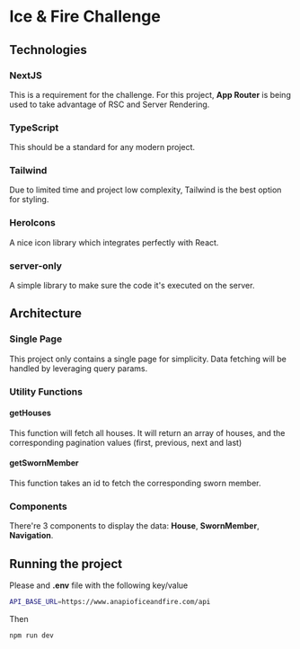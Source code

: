 # Ice & Fire Challenge

## Technologies

### NextJS

This is a requirement for the challenge. For this project, **App Router** is being used to take advantage of RSC and Server Rendering.

### TypeScript

This should be a standard for any modern project.

### Tailwind

Due to limited time and project low complexity, Tailwind is the best option for styling.

### HeroIcons

A nice icon library which integrates perfectly with React.

### server-only

A simple library to make sure the code it's executed on the server.

## Architecture

### Single Page

This project only contains a single page for simplicity. Data fetching will be handled by leveraging query params.

### Utility Functions

#### getHouses

This function will fetch all houses. It will return an array of houses, and the corresponding pagination values (first, previous, next and last)

#### getSwornMember

This function takes an id to fetch the corresponding sworn member.

### Components

There're 3 components to display the data: **House**, **SwornMember**, **Navigation**.

## Running the project

Please and **.env** file with the following key/value

```bash
API_BASE_URL=https://www.anapioficeandfire.com/api
```

Then

```bash
npm run dev
```